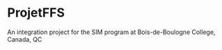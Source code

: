 ProjetFFS
=========

An integration project for the SIM program at Bois-de-Boulogne College, Canada, QC
